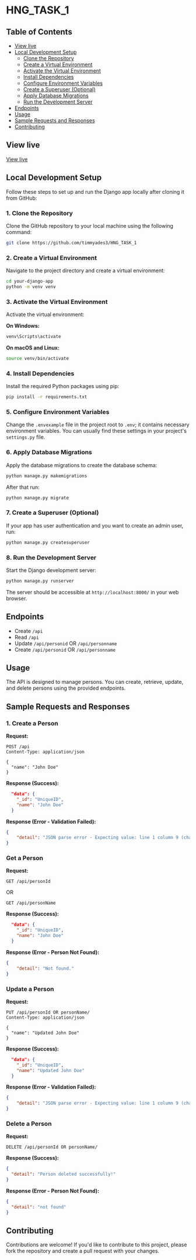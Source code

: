 # HNG_TASK_1

## Table of Contents

- [View live](#view-live)
- [Local Development Setup](#local-development-setup)
  - [Clone the Repository](#1-clone-the-repository)
  - [Create a Virtual Environment](#2-create-a-virtual-environment)
  - [Activate the Virtual Environment](#3-activate-the-virtual-environment)
  - [Install Dependencies](#4-install-dependencies)
  - [Configure Environment Variables](#5-configure-environment-variables)
  - [Create a Superuser (Optional)](#6-create-a-superuser-optional)
  - [Apply Database Migrations](#7-apply-database-migrations)
  - [Run the Development Server](#8-run-the-development-server)
- [Endpoints](#endpoints)
- [Usage](#usage)
- [Sample Requests and Responses](#sample-requests-and-responses)
- [Contributing](#contributing)

## View live

[View live](https://hng-task-1-2xlb.onrender.com/api/)

## Local Development Setup

Follow these steps to set up and run the Django app locally after cloning it from GitHub:

### 1. Clone the Repository

Clone the GitHub repository to your local machine using the following command:

```bash
git clone https://github.com/timmyades3/HNG_TASK_1
```

### 2. Create a Virtual Environment

Navigate to the project directory and create a virtual environment:

```bash
cd your-django-app
python -m venv venv
```

### 3. Activate the Virtual Environment

Activate the virtual environment:

**On Windows:**

```bash
venv\Scripts\activate
```

**On macOS and Linux:**

```bash
source venv/bin/activate
```

### 4. Install Dependencies

Install the required Python packages using pip:

```bash
pip install -r requirements.txt
```

### 5. Configure Environment Variables

Change the `.envexample` file in the project root to `.env`; it contains necessary environment variables. You can usually find these settings in your project's `settings.py` file.

### 6. Apply Database Migrations

Apply the database migrations to create the database schema:

```bash
python manage.py makemigrations
```

After that run:

```bash
python manage.py migrate
```

### 7. Create a Superuser (Optional)

If your app has user authentication and you want to create an admin user, run:

```bash
python manage.py createsuperuser
```

### 8. Run the Development Server

Start the Django development server:

```bash
python manage.py runserver
```

The server should be accessible at `http://localhost:8000/` in your web browser.

## Endpoints

- Create `/api`
- Read `/api`
- Update `/api/personid` OR `/api/personname`
- Create `/api/personid` OR `/api/personname`

## Usage

The API is designed to manage persons. You can create, retrieve, update, and delete persons using the provided endpoints.

## Sample Requests and Responses

### 1. Create a Person

**Request:**

```http
POST /api
Content-Type: application/json

{
  "name": "John Doe"
}
```

**Response (Success):**

```json  
  "data": {
    "_id": "UniqueID",
    "name": "John Doe"
  }
```

**Response (Error - Validation Failed):**

```json
{
    "detail": "JSON parse error - Expecting value: line 1 column 9 (char 8)"
}
```

### Get a Person

**Request:**

```http
GET /api/personId
```
OR
```http
GET /api/personName
```

**Response (Success):**

```json
  "data": {
    "_id": "UniqueID",
    "name": "John Doe"
  }
```

**Response (Error - Person Not Found):**

```json
{
    "detail": "Not found."
}
```

### Update a Person

**Request:**

```http
PUT /api/personId OR personName/
Content-Type: application/json

{
  "name": "Updated John Doe"
}
```

**Response (Success):**

```json
  "data": {
    "_id": "UniqueID",
    "name": "Updated John Doe"
  }
```

**Response (Error - Validation Failed):**

```json
{
    "detail": "JSON parse error - Expecting value: line 1 column 9 (char 8)"
}
```

### Delete a Person

**Request:**

```http
DELETE /api/personId OR personName/
```

**Response (Success):**

```json
{
  "detail": "Person deleted successfully!"
}
```

**Response (Error - Person Not Found):**

```json
{
  "detail": "not found"
}
```

## Contributing

Contributions are welcome! If you'd like to contribute to this project, please fork the repository and create a pull request with your changes.
